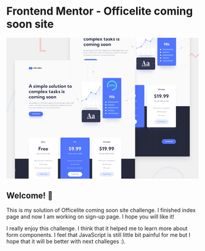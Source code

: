 # Frontend Mentor - Officelite coming soon site

![Design preview for the Officelite coming soon site coding challenge](./preview.jpg)

## Welcome! 👋


This is my solution of Officelite coming soon site challenge. I finished index page and now I am working on sign-up page. I hope you will like it!

I really enjoy this challenge. I think that it helped me to learn more about form components. I feel that JavaScript is still little bit painful for me but I hope that it will be better with next challeges :).